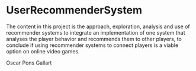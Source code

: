 # UserRecommenderSystem
 
The content in this project is the approach, exploration, analysis and use of recommender systems to
integrate an implementation of one system that analyses the player behavior and recommends them to
other players, to conclude if using recommender systems to connect players is a viable option on
online video games.

Oscar Pons Gallart
